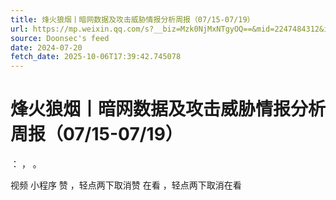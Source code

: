 ```yaml
---
title: 烽火狼烟丨暗网数据及攻击威胁情报分析周报（07/15-07/19）
url: https://mp.weixin.qq.com/s?__biz=Mzk0NjMxNTgyOQ==&mid=2247484312&idx=1&sn=c2d9fd9a1c9cab44e20ef479833083a6
source: Doonsec's feed
date: 2024-07-20
fetch_date: 2025-10-06T17:39:42.745078
---
```


# 烽火狼烟丨暗网数据及攻击威胁情报分析周报（07/15-07/19）

：
，
。

视频
小程序
赞
，轻点两下取消赞
在看
，轻点两下取消在看